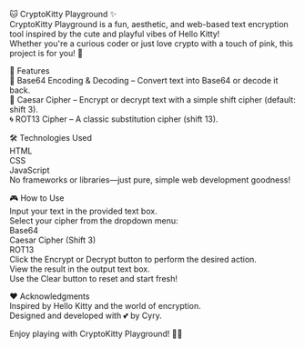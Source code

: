 🐱 CryptoKitty Playground ✨<br>
CryptoKitty Playground is a fun, aesthetic, and web-based text encryption tool inspired by the cute and playful vibes of Hello Kitty!<br>
Whether you're a curious coder or just love crypto with a touch of pink, this project is for you! 💖<br>

🌟 Features<br>
🔐 Base64 Encoding & Decoding – Convert text into Base64 or decode it back.<br>
🔄 Caesar Cipher – Encrypt or decrypt text with a simple shift cipher (default: shift 3).<br>
🌀 ROT13 Cipher – A classic substitution cipher (shift 13).<br>

🛠️ Technologies Used<br>
HTML<br>
CSS<br>
JavaScript<br>
No frameworks or libraries—just pure, simple web development goodness!<br>

🎮 How to Use<br>
Input your text in the provided text box.<br>
Select your cipher from the dropdown menu:<br>
Base64<br>
Caesar Cipher (Shift 3)<br>
ROT13<br>
Click the Encrypt or Decrypt button to perform the desired action.<br>
View the result in the output text box.<br>
Use the Clear button to reset and start fresh!<br>

❤️ Acknowledgments<br>
Inspired by Hello Kitty and the world of encryption.<br>
Designed and developed with 💕 by Cyry.<br>

Enjoy playing with CryptoKitty Playground! 🐾✨<br>
